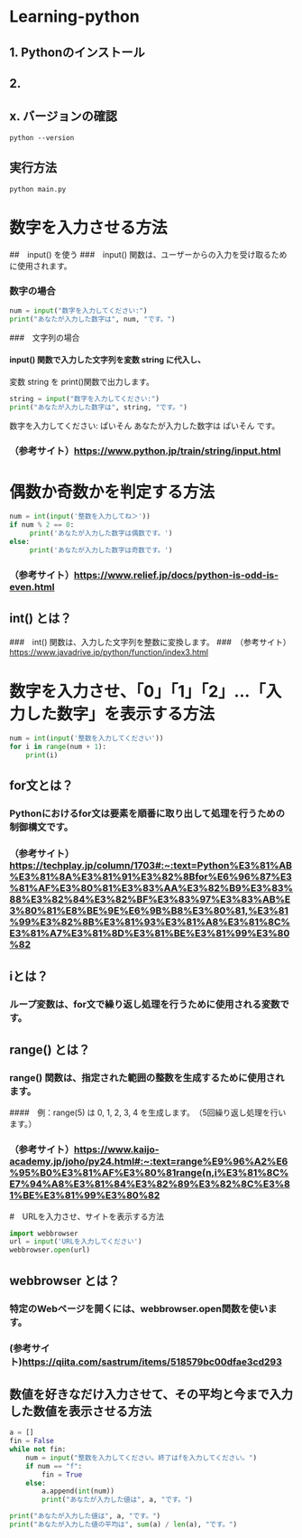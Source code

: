 # Learning-python

## 1. Pythonのインストール
## 2. 
## x. バージョンの確認

```shell
python --version
```

## 実行方法

```shell
python main.py
```

# 数字を入力させる方法

##　input() を使う
###　input() 関数は、ユーザーからの入力を受け取るために使用されます。

### 数字の場合

```python
num = input("数字を入力してください:")
print("あなたが入力した数字は", num, "です。")
```

###　文字列の場合
#### input() 関数で入力した文字列を変数 string に代入し、
変数 string を print()関数で出力します。

```python
string = input("数字を入力してください:")
print("あなたが入力した数字は", string, "です。")
```

数字を入力してください: ぱいそん
あなたが入力した数字は ぱいそん です。


### （参考サイト）https://www.python.jp/train/string/input.html


# 偶数か奇数かを判定する方法

```python
num = int(input('整数を入力してね＞'))
if num % 2 == 0:
     print('あなたが入力した数字は偶数です。')
else:
     print('あなたが入力した数字は奇数です。')
```
### （参考サイト）https://www.relief.jp/docs/python-is-odd-is-even.html

## int() とは？
###　int() 関数は、入力した文字列を整数に変換します。
###　（参考サイト）https://www.javadrive.jp/python/function/index3.html



# 数字を入力させ、「0」「1」「2」...「入力した数字」を表示する方法

```python
num = int(input('整数を入力してください'))
for i in range(num + 1):
    print(i)   
```

## for文とは？
### Pythonにおけるfor文は要素を順番に取り出して処理を行うための制御構文です。
### （参考サイト）https://techplay.jp/column/1703#:~:text=Python%E3%81%AB%E3%81%8A%E3%81%91%E3%82%8Bfor%E6%96%87%E3%81%AF%E3%80%81%E3%83%AA%E3%82%B9%E3%83%88%E3%82%84%E3%82%BF%E3%83%97%E3%83%AB%E3%80%81%E8%BE%9E%E6%9B%B8%E3%80%81,%E3%81%99%E3%82%8B%E3%81%93%E3%81%A8%E3%81%8C%E3%81%A7%E3%81%8D%E3%81%BE%E3%81%99%E3%80%82

## iとは？
### ループ変数は、for文で繰り返し処理を行うために使用される変数です。

## range() とは？
### range() 関数は、指定された範囲の整数を生成するために使用されます。
####　例：range(5) は 0, 1, 2, 3, 4 を生成します。　（5回繰り返し処理を行います。）
### （参考サイト）https://www.kaijo-academy.jp/joho/py24.html#:~:text=range%E9%96%A2%E6%95%B0%E3%81%AF%E3%80%81range(n,i%E3%81%8C%E7%94%A8%E3%81%84%E3%82%89%E3%82%8C%E3%81%BE%E3%81%99%E3%80%82


#　URLを入力させ、サイトを表示する方法

```python
import webbrowser
url = input('URLを入力してください')
webbrowser.open(url)
```
## webbrowser とは？
### 特定のWebページを開くには、webbrowser.open関数を使います。
### (参考サイト)https://qiita.com/sastrum/items/518579bc00dfae3cd293

## 数値を好きなだけ入力させて、その平均と今まで入力した数値を表示させる方法

```python
a = []
fin = False
while not fin:
    num = input("整数を入力してください。終了はfを入力してください。")
    if num == "f":
        fin = True
    else:
        a.append(int(num))
        print("あなたが入力した値は", a, "です。")

print("あなたが入力した値は", a, "です。")
print("あなたが入力した値の平均は", sum(a) / len(a), "です。")     
```
